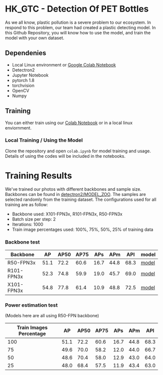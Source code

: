 # HK_GTC - Detection Of PET Bottles
As we all know, plastic pollution is a severe problem to our ecosystem. In respond to this problem, our team had created a plastic detecting model. In this Github Repository, you will know how to use the model, and train the model with your own dataset.

## Dependenies
- Local Linux environment or [Google Colab Notebook](https://colab.research.google.com/drive/1sCnt15Fhb1XbxI3z0nbDSENIBLorK7ve "Google Colab Notebook")
- Detectron2
- Jupyter Notebook
- pytorch 1.8
- torchvision
- OpenCV
- Numpy
## Training
You can either train using our [Colab Notebook](https://colab.research.google.com/drive/1sCnt15Fhb1XbxI3z0nbDSENIBLorK7ve "Colab Notebook") or in a local linux enviornment.
### Local  Training / Using the Model
Clone the repository and open `colab.ipynb` for model training and usage. Details of using the codes will be included in the notebooks.

# Training Results
We've trained our photos with different backbones and sample size. Backbones can be found in [detectron2/MODEL_ZOO](https://github.com/facebookresearch/detectron2/blob/master/MODEL_ZOO.md "detectron2/MODEL_ZOO"). The samples are selected randomly from the training dataset. The configurations used for all training are as follow:
- Backbone used: X101-FPN3x, R101-FPN3x, R50-FPN3x
- Batch size per step: 2
- Iterations: 1000
- Train image percentages used: 100%, 75%, 50%, 25% of training data
### Backbone test

| Backbone  |  AP  |   AP50| AP75  | APs  | APm  |  APl | model |
| ------------ | ------------ | ------------ | ------------ | ------------ | ------------ | ------------ |------------ |
|  R50-FPN3x |  51.1|  72.2 | 60.6  | 16.7  |  44.8 |  68.3 |[model](https://github.com/IGEM-TEAM-HK-GTC/HK_GTC/blob/main/models/R50FPN/model_final.pth)|
| R101-FPN3x  |52.3| 74.8  | 59.9  | 19.0 |  45.7 | 69.0 |[model](https://github.com/IGEM-TEAM-HK-GTC/HK_GTC/blob/main/models/101FPN3x/model_final.pth)|
| X101-FPN3x  | 54.8  | 77.8 | 61.4 | 10.9 |  48.8 | 72.5 |[model](https://github.com/IGEM-TEAM-HK-GTC/HK_GTC/blob/main/models/X101FPN/model_final.pth) |

### Power estimation test
(Models here are all using R50-FPN backbone)

| Train Images Percentage  |  AP  |   AP50| AP75  | APs  | APm  |  APl |
| ------------ | ------------ | ------------ | ------------ | ------------ | ------------ | ------------ |
|  100 |   51.1|  72.2 | 60.6  |16.7|  44.8 |   68.3 |
| 75  |  49.6 |  70.0 | 58.2  |  12.0 | 44.0  |  66.7 |
| 50  | 48.6  | 70.4  | 58.0  | 12.9  |  43.0 |  64.0 |
| 25  | 48.0  |  68.4 |  57.5 | 11.9  |  43.4 | 63.0|

